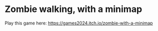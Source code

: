# Zombie walking, with a minimap
Play this game here: https://games2024.itch.io/zombie-with-a-minimap

